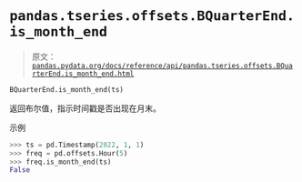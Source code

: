 # `pandas.tseries.offsets.BQuarterEnd.is_month_end`

> 原文：[`pandas.pydata.org/docs/reference/api/pandas.tseries.offsets.BQuarterEnd.is_month_end.html`](https://pandas.pydata.org/docs/reference/api/pandas.tseries.offsets.BQuarterEnd.is_month_end.html)

```py
BQuarterEnd.is_month_end(ts)
```

返回布尔值，指示时间戳是否出现在月末。

示例

```py
>>> ts = pd.Timestamp(2022, 1, 1)
>>> freq = pd.offsets.Hour(5)
>>> freq.is_month_end(ts)
False 
```
